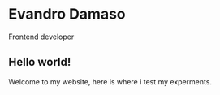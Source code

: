 # Evandro Damaso

Frontend developer

## Hello world!

Welcome to my website, here is where i test my experments.
